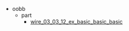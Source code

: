 * oobb
  * part
    * [wire_03_03_12_ex_basic_basic_basic](oobb/part/wire_03_03_12_ex_basic_basic_basic)

